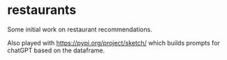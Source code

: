 # restaurants
Some initial work on restaurant recommendations.

Also played with https://pypi.org/project/sketch/ which builds prompts
for chatGPT based on the dataframe.
